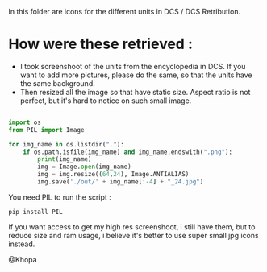 In this folder are icons for the different units in DCS / DCS Retribution. 

# How were these retrieved :
- I took screenshoot of the units from the encyclopedia in DCS. If you want to add more pictures, please do the same, so that the units have the same background.
- Then resized all the image so that have static size. Aspect ratio is not perfect, but it's hard to notice on such small image.

```python

import os
from PIL import Image

for img_name in os.listdir("."):
	if os.path.isfile(img_name) and img_name.endswith(".png"):
		print(img_name)
		img = Image.open(img_name)
		img = img.resize((64,24), Image.ANTIALIAS)
		img.save('./out/' + img_name[:-4] + "_24.jpg")

```

You need PIL to run the script : 

```
pip install PIL
```

If you want access to get my high res screenshoot, i still have them, but to reduce size and ram usage, i believe it's better to use super small jpg icons instead.

@Khopa